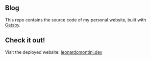 ## Blog

This repo contains the source code of my personal website, built with [Gatsby](https://www.gatsbyjs.org/).

## Check it out!

Visit the deployed website: [leonardomontini.dev](https://www.leonardomontini.dev)
